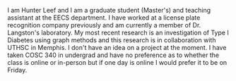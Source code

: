 I am Hunter Leef and I am a graduate student (Master's) and teaching assistant at the EECS department. I have worked at a license plate recognition company
previously and am currently a member of Dr. Langston's laboratory. My most recent research is an investigation of Type I Diabetes using graph methods and this
research is in collaboration with UTHSC in Memphis. I don't have an idea on a project at the moment. I have taken COSC 340 in undergrad and have no preference as
to whether the class is online or in-person but if one day is online I would prefer it to be on Friday.
